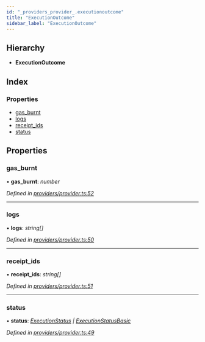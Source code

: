 ```yaml
---
id: "_providers_provider_.executionoutcome"
title: "ExecutionOutcome"
sidebar_label: "ExecutionOutcome"
---
```


## Hierarchy

* **ExecutionOutcome**

## Index

### Properties

* [gas_burnt](_providers_provider_.executionoutcome.md#gas_burnt)
* [logs](_providers_provider_.executionoutcome.md#logs)
* [receipt_ids](_providers_provider_.executionoutcome.md#receipt_ids)
* [status](_providers_provider_.executionoutcome.md#status)

## Properties

###  gas_burnt

• **gas_burnt**: *number*

*Defined in [providers/provider.ts:52](https://github.com/nearprotocol/nearlib/blob/a23e44a/src.ts/providers/provider.ts#L52)*

___

###  logs

• **logs**: *string[]*

*Defined in [providers/provider.ts:50](https://github.com/nearprotocol/nearlib/blob/a23e44a/src.ts/providers/provider.ts#L50)*

___

###  receipt_ids

• **receipt_ids**: *string[]*

*Defined in [providers/provider.ts:51](https://github.com/nearprotocol/nearlib/blob/a23e44a/src.ts/providers/provider.ts#L51)*

___

###  status

• **status**: *[ExecutionStatus](../classes/_providers_provider_.executionstatus.md) | [ExecutionStatusBasic](../enums/_providers_provider_.executionstatusbasic.md)*

*Defined in [providers/provider.ts:49](https://github.com/nearprotocol/nearlib/blob/a23e44a/src.ts/providers/provider.ts#L49)*
